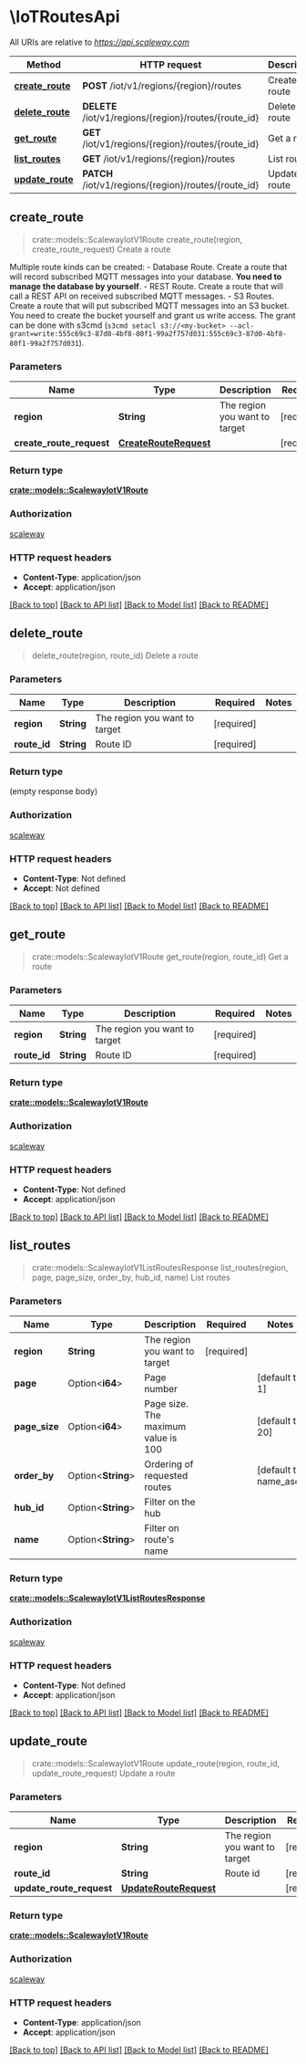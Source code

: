 # \IoTRoutesApi

All URIs are relative to *https://api.scaleway.com*

Method | HTTP request | Description
------------- | ------------- | -------------
[**create_route**](IoTRoutesApi.md#create_route) | **POST** /iot/v1/regions/{region}/routes | Create a route
[**delete_route**](IoTRoutesApi.md#delete_route) | **DELETE** /iot/v1/regions/{region}/routes/{route_id} | Delete a route
[**get_route**](IoTRoutesApi.md#get_route) | **GET** /iot/v1/regions/{region}/routes/{route_id} | Get a route
[**list_routes**](IoTRoutesApi.md#list_routes) | **GET** /iot/v1/regions/{region}/routes | List routes
[**update_route**](IoTRoutesApi.md#update_route) | **PATCH** /iot/v1/regions/{region}/routes/{route_id} | Update a route



## create_route

> crate::models::ScalewayIotV1Route create_route(region, create_route_request)
Create a route

Multiple route kinds can be created: - Database Route.   Create a route that will record subscribed MQTT messages into your database.   <b>You need to manage the database by yourself</b>. - REST Route.   Create a route that will call a REST API on received subscribed MQTT messages. - S3 Routes.   Create a route that will put subscribed MQTT messages into an S3 bucket.   You need to create the bucket yourself and grant us write access.   The grant can be done with s3cmd (`s3cmd setacl s3://<my-bucket> --acl-grant=write:555c69c3-87d0-4bf8-80f1-99a2f757d031:555c69c3-87d0-4bf8-80f1-99a2f757d031`). 

### Parameters


Name | Type | Description  | Required | Notes
------------- | ------------- | ------------- | ------------- | -------------
**region** | **String** | The region you want to target | [required] |
**create_route_request** | [**CreateRouteRequest**](CreateRouteRequest.md) |  | [required] |

### Return type

[**crate::models::ScalewayIotV1Route**](scaleway.iot.v1.Route.md)

### Authorization

[scaleway](../README.md#scaleway)

### HTTP request headers

- **Content-Type**: application/json
- **Accept**: application/json

[[Back to top]](#) [[Back to API list]](../README.md#documentation-for-api-endpoints) [[Back to Model list]](../README.md#documentation-for-models) [[Back to README]](../README.md)


## delete_route

> delete_route(region, route_id)
Delete a route

### Parameters


Name | Type | Description  | Required | Notes
------------- | ------------- | ------------- | ------------- | -------------
**region** | **String** | The region you want to target | [required] |
**route_id** | **String** | Route ID | [required] |

### Return type

 (empty response body)

### Authorization

[scaleway](../README.md#scaleway)

### HTTP request headers

- **Content-Type**: Not defined
- **Accept**: Not defined

[[Back to top]](#) [[Back to API list]](../README.md#documentation-for-api-endpoints) [[Back to Model list]](../README.md#documentation-for-models) [[Back to README]](../README.md)


## get_route

> crate::models::ScalewayIotV1Route get_route(region, route_id)
Get a route

### Parameters


Name | Type | Description  | Required | Notes
------------- | ------------- | ------------- | ------------- | -------------
**region** | **String** | The region you want to target | [required] |
**route_id** | **String** | Route ID | [required] |

### Return type

[**crate::models::ScalewayIotV1Route**](scaleway.iot.v1.Route.md)

### Authorization

[scaleway](../README.md#scaleway)

### HTTP request headers

- **Content-Type**: Not defined
- **Accept**: application/json

[[Back to top]](#) [[Back to API list]](../README.md#documentation-for-api-endpoints) [[Back to Model list]](../README.md#documentation-for-models) [[Back to README]](../README.md)


## list_routes

> crate::models::ScalewayIotV1ListRoutesResponse list_routes(region, page, page_size, order_by, hub_id, name)
List routes

### Parameters


Name | Type | Description  | Required | Notes
------------- | ------------- | ------------- | ------------- | -------------
**region** | **String** | The region you want to target | [required] |
**page** | Option<**i64**> | Page number |  |[default to 1]
**page_size** | Option<**i64**> | Page size. The maximum value is 100 |  |[default to 20]
**order_by** | Option<**String**> | Ordering of requested routes |  |[default to name_asc]
**hub_id** | Option<**String**> | Filter on the hub |  |
**name** | Option<**String**> | Filter on route's name |  |

### Return type

[**crate::models::ScalewayIotV1ListRoutesResponse**](scaleway.iot.v1.ListRoutesResponse.md)

### Authorization

[scaleway](../README.md#scaleway)

### HTTP request headers

- **Content-Type**: Not defined
- **Accept**: application/json

[[Back to top]](#) [[Back to API list]](../README.md#documentation-for-api-endpoints) [[Back to Model list]](../README.md#documentation-for-models) [[Back to README]](../README.md)


## update_route

> crate::models::ScalewayIotV1Route update_route(region, route_id, update_route_request)
Update a route

### Parameters


Name | Type | Description  | Required | Notes
------------- | ------------- | ------------- | ------------- | -------------
**region** | **String** | The region you want to target | [required] |
**route_id** | **String** | Route id | [required] |
**update_route_request** | [**UpdateRouteRequest**](UpdateRouteRequest.md) |  | [required] |

### Return type

[**crate::models::ScalewayIotV1Route**](scaleway.iot.v1.Route.md)

### Authorization

[scaleway](../README.md#scaleway)

### HTTP request headers

- **Content-Type**: application/json
- **Accept**: application/json

[[Back to top]](#) [[Back to API list]](../README.md#documentation-for-api-endpoints) [[Back to Model list]](../README.md#documentation-for-models) [[Back to README]](../README.md)

